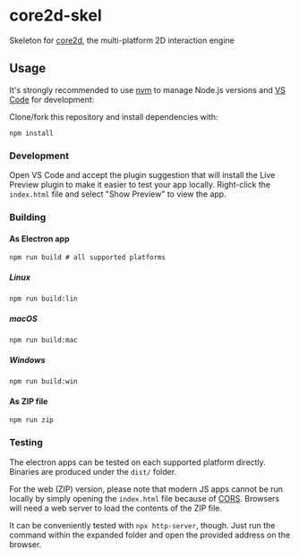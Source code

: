 # core2d-skel
Skeleton for [core2d](https://github.com/diogoeichert/core2d), the multi-platform 2D interaction engine

## Usage
It's strongly recommended to use [nvm](https://github.com/nvm-sh/nvm) to manage Node.js versions and [VS Code](https://code.visualstudio.com) for development:

Clone/fork this repository and install dependencies with:
```shell
npm install
```

### Development
Open VS Code and accept the plugin suggestion that will install the Live Preview plugin to make it easier to test your app locally. Right-click the `index.html` file and select "Show Preview" to view the app.

### Building
#### As Electron app
```shell
npm run build # all supported platforms
```
##### Linux
```shell
npm run build:lin
```
##### macOS
```shell
npm run build:mac
```
##### Windows
```shell
npm run build:win
```

#### As ZIP file
```shell
npm run zip
```

### Testing
The electron apps can be tested on each supported platform directly. Binaries are produced under the `dist/` folder.

For the web (ZIP) version, please note that modern JS apps cannot be run locally by simply opening the `index.html` file because of [CORS](https://developer.mozilla.org/en-US/docs/Web/HTTP/CORS). Browsers will need a web server to load the contents of the ZIP file.

It can be conveniently tested with `npx http-server`, though. Just run the command within the expanded folder and open the provided address on the browser.
